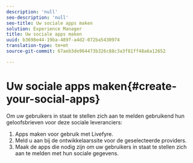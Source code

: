 ```yaml
---
description: 'null'
seo-description: 'null'
seo-title: Uw sociale apps maken
solution: Experience Manager
title: Uw sociale apps maken
uuid: b3698e44-19ba-489f-a4d2-072ba5430974
translation-type: tm+mt
source-git-commit: 67aeb3de964473b326c88c3a3f81ff48a6a12652

---
```



# Uw sociale apps maken{#create-your-social-apps}

Om uw gebruikers in staat te stellen zich aan te melden gebruikend hun geloofsbrieven voor deze sociale leveranciers:

1. Apps maken voor gebruik met Livefyre.
1. Meld u aan bij de ontwikkelaarssite voor de geselecteerde providers.
1. Maak de apps die nodig zijn om uw gebruikers in staat te stellen zich aan te melden met hun sociale gegevens.
